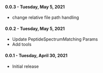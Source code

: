 #### 0.0.3 - Tuesday, May 5, 2021
* change relative file path handling

#### 0.0.2 - Tuesday, May 5, 2021
* Update PeptideSpectrumMatching Params
* Add tools

#### 0.0.1 - Tuesday, April 30, 2021
* Initial release
